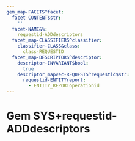 ```yaml
---
gem_map-FACETS^facet:
  facet-CONTENT$str:
    ''
  facet-NAME&%:
    requestid-ADDdescriptors
  facet_map-CLASSIFIERS^classifier:
    classifier-CLASS&class:
      class-REQUESTID
  facet_map-DESCRIPTORS^descriptor:
    descriptor-INVARIANT$bool:
      true
    descriptor_mapvec-REQUESTS^requestid$str:
      requestid-ENTITYreport:
        - ENTITY_REPORToperationid
---
```

# Gem SYS+requestid-ADDdescriptors


